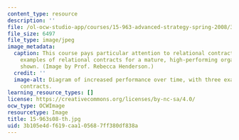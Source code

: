 ```yaml
---
content_type: resource
description: ''
file: /ol-ocw-studio-app/courses/15-963-advanced-strategy-spring-2008/3b105e4df619caa105687ff380df838a_15-963s08-th.jpg
file_size: 6497
file_type: image/jpeg
image_metadata:
  caption: This course pays particular attention to relational contracts; here, several
    examples of relational contracts for a mature, high-performing organization are
    shown. (Image by Prof. Rebecca Henderson.)
  credit: ''
  image-alt: Diagram of increased performance over time, with three examples of relational
    contracts.
learning_resource_types: []
license: https://creativecommons.org/licenses/by-nc-sa/4.0/
ocw_type: OCWImage
resourcetype: Image
title: 15-963s08-th.jpg
uid: 3b105e4d-f619-caa1-0568-7ff380df838a
---
```

